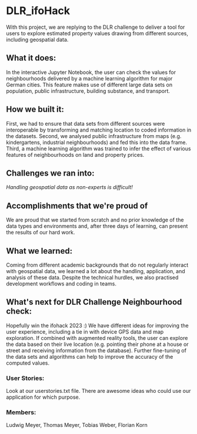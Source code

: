 # DLR_ifoHack
With this project, we are replying to the DLR challenge to deliver a tool for users to explore estimated property values drawing from different sources, including geospatial data.

## What it does:
In the interactive Jupyter Notebook, the user can check the values for neighbourhoods delivered by a machine learning algorithm for major German cities. This feature makes use of different large data sets on population, public infrastructure, building substance, and transport.

## How we built it:
First, we had to ensure that data sets from different sources were interoperable by transforming and matching location to coded information in the datasets. Second, we analysed public infrastructure from maps (e.g. kindergartens, industrial neighbourhoods) and fed this into the data frame. Third, a machine learning algorithm was trained to infer the effect of various features of neighbourhoods on land and property prices.

## Challenges we ran into:
*Handling geospatial data as non-experts is difficult!*
## Accomplishments that we're proud of
We are proud that we started from scratch and no prior knowledge of the data types and environments and, after three days of learning, can present the results of our hard work.

## What we learned:
Coming from different academic backgrounds that do not regularly interact with geospatial data, we learned a lot about the handling, application, and analysis of these data. Despite the technical hurdles, we also practised development workflows and coding in teams.

## What's next for DLR Challenge Neighbourhood check:
Hopefully win the ifohack 2023 :)
We have different ideas for improving the user experience, including a tie in with device GPS data and map exploration. If combined with augmented reality tools, the user can explore the data based on their live location (e.g. pointing their phone at a house or street and receiving information from the database). Further fine-tuning of the data sets and algorithms can help to improve the accuracy of the computed values.

### User Stories:
Look at our userstories.txt file. There are awesome ideas who could use our application for which purpose.

### Members:
Ludwig Meyer,
Thomas Meyer,
Tobias Weber,
Florian Korn
